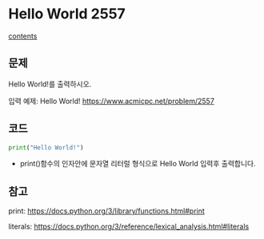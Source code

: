 # Hello World 2557
[contents](../Baekjoon_Pyhon.md)

## 문제
Hello World!를 출력하시오.

입력 예제: Hello World!
https://www.acmicpc.net/problem/2557
## 코드
```python
print("Hello World!")
```
- print()함수의 인자안에 문자열 리터럴 형식으로 Hello World 입력후 출력합니다.
## 참고 
print: https://docs.python.org/3/library/functions.html#print

literals: https://docs.python.org/3/reference/lexical_analysis.html#literals
